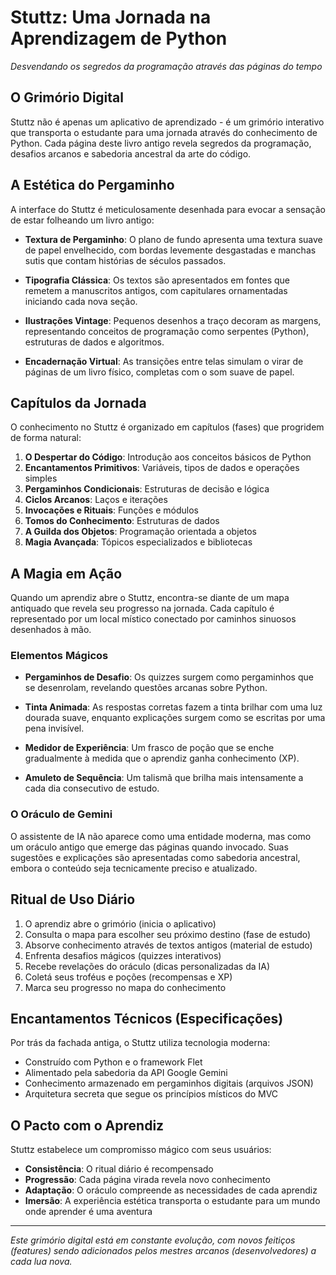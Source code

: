 # Stuttz: Uma Jornada na Aprendizagem de Python

*Desvendando os segredos da programação através das páginas do tempo*

## O Grimório Digital

Stuttz não é apenas um aplicativo de aprendizado - é um grimório interativo que transporta o estudante para uma jornada através do conhecimento de Python. Cada página deste livro antigo revela segredos da programação, desafios arcanos e sabedoria ancestral da arte do código.

## A Estética do Pergaminho

A interface do Stuttz é meticulosamente desenhada para evocar a sensação de estar folheando um livro antigo:

- **Textura de Pergaminho**: O plano de fundo apresenta uma textura suave de papel envelhecido, com bordas levemente desgastadas e manchas sutis que contam histórias de séculos passados.

- **Tipografia Clássica**: Os textos são apresentados em fontes que remetem a manuscritos antigos, com capitulares ornamentadas iniciando cada nova seção.

- **Ilustrações Vintage**: Pequenos desenhos a traço decoram as margens, representando conceitos de programação como serpentes (Python), estruturas de dados e algoritmos.

- **Encadernação Virtual**: As transições entre telas simulam o virar de páginas de um livro físico, completas com o som suave de papel.

## Capítulos da Jornada

O conhecimento no Stuttz é organizado em capítulos (fases) que progridem de forma natural:

1. **O Despertar do Código**: Introdução aos conceitos básicos de Python
2. **Encantamentos Primitivos**: Variáveis, tipos de dados e operações simples
3. **Pergaminhos Condicionais**: Estruturas de decisão e lógica
4. **Ciclos Arcanos**: Laços e iterações
5. **Invocações e Rituais**: Funções e módulos
6. **Tomos do Conhecimento**: Estruturas de dados
7. **A Guilda dos Objetos**: Programação orientada a objetos
8. **Magia Avançada**: Tópicos especializados e bibliotecas

## A Magia em Ação

Quando um aprendiz abre o Stuttz, encontra-se diante de um mapa antiquado que revela seu progresso na jornada. Cada capítulo é representado por um local místico conectado por caminhos sinuosos desenhados à mão.

### Elementos Mágicos

- **Pergaminhos de Desafio**: Os quizzes surgem como pergaminhos que se desenrolam, revelando questões arcanas sobre Python.

- **Tinta Animada**: As respostas corretas fazem a tinta brilhar com uma luz dourada suave, enquanto explicações surgem como se escritas por uma pena invisível.

- **Medidor de Experiência**: Um frasco de poção que se enche gradualmente à medida que o aprendiz ganha conhecimento (XP).

- **Amuleto de Sequência**: Um talismã que brilha mais intensamente a cada dia consecutivo de estudo.

### O Oráculo de Gemini

O assistente de IA não aparece como uma entidade moderna, mas como um oráculo antigo que emerge das páginas quando invocado. Suas sugestões e explicações são apresentadas como sabedoria ancestral, embora o conteúdo seja tecnicamente preciso e atualizado.

## Ritual de Uso Diário

1. O aprendiz abre o grimório (inicia o aplicativo)
2. Consulta o mapa para escolher seu próximo destino (fase de estudo)
3. Absorve conhecimento através de textos antigos (material de estudo)
4. Enfrenta desafios mágicos (quizzes interativos)
5. Recebe revelações do oráculo (dicas personalizadas da IA)
6. Coletá seus troféus e poções (recompensas e XP)
7. Marca seu progresso no mapa do conhecimento

## Encantamentos Técnicos (Especificações)

Por trás da fachada antiga, o Stuttz utiliza tecnologia moderna:

- Construído com Python e o framework Flet
- Alimentado pela sabedoria da API Google Gemini
- Conhecimento armazenado em pergaminhos digitais (arquivos JSON)
- Arquitetura secreta que segue os princípios místicos do MVC

## O Pacto com o Aprendiz

Stuttz estabelece um compromisso mágico com seus usuários:

- **Consistência**: O ritual diário é recompensado
- **Progressão**: Cada página virada revela novo conhecimento
- **Adaptação**: O oráculo compreende as necessidades de cada aprendiz
- **Imersão**: A experiência estética transporta o estudante para um mundo onde aprender é uma aventura

---

*Este grimório digital está em constante evolução, com novos feitiços (features) sendo adicionados pelos mestres arcanos (desenvolvedores) a cada lua nova.* 
